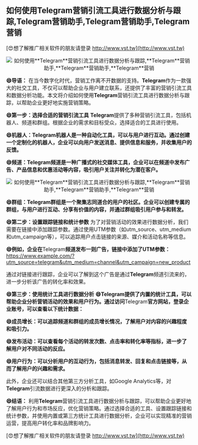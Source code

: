## **如何使用**Telegram**营销引流工具进行数据分析与跟踪,**Telegram**营销助手,**Telegram**营销助手,**Telegram**营销**

[😍想了解推广相关软件的朋友请登录 http://www.vst.tw](http://www.vst.tw)

 <center><img src="https://vst.tw/MP4/tuiguang/png/0.png" alt="如何使用**Telegram**营销引流工具进行数据分析与跟踪,**Telegram**营销助手,**Telegram**营销助手,**Telegram**营销"></center>

**😄导语：**
在当今数字化时代，营销工作离不开数据的支持。**Telegram**作为一款强大的社交工具，不仅可以帮助企业与用户建立联系，还提供了丰富的营销引流工具和数据分析功能。本文将介绍如何使用**Telegram**营销引流工具进行数据分析与跟踪，以帮助企业更好地实施营销策略。

**😄第一步：选择合适的营销引流工具**
**Telegram**提供了多种营销引流工具，包括机器人、频道和群组。根据企业的需求和目标受众，选择适合的工具进行使用。

**😄机器人：**Telegram**机器人是一种自动化工具，可以与用户进行互动。通过创建一个定制化的机器人，企业可以向用户发送消息、提供信息和服务，并收集用户的反馈。**

**😄频道：**Telegram**频道是一种广播式的社交媒体工具，企业可以在频道中发布广告、产品信息和优惠活动等内容，吸引用户关注并转化为潜在客户。**

 <center><img src="https://vst.tw/MP4/tuiguang/png/4.png" alt="如何使用**Telegram**营销引流工具进行数据分析与跟踪,**Telegram**营销助手,**Telegram**营销助手,**Telegram**营销"></center>

**😄群组：**Telegram**群组是一个聚集志同道合的用户的社区。企业可以创建专属的群组，与用户进行互动、分享有价值的内容，并通过群组吸引用户参与和转发。**

**😄第二步：设置跟踪链接和统计参数**
为了对营销活动的效果进行数据分析，我们需要在链接中添加跟踪参数。通过使用UTM参数（如utm_source、utm_medium和utm_campaign等），可以追踪用户点击链接的来源、媒介和活动名称等信息。

**😄例如，企业在**Telegram**频道发布一则广告，链接中添加了UTM参数：**
https://www.example.com/?utm_source=telegram&utm_medium=channel&utm_campaign=new_product

通过对链接进行跟踪，企业可以了解到这个广告是通过**Telegram**频道引流来的，进一步分析该广告的转化率和效果。

**😄第三步：使用统计工具进行数据分析**
**😄**Telegram**提供了内置的统计工具，可以帮助企业分析营销活动的效果和用户行为。通过访问**Telegram**官方网站，登录企业账号，可以查看以下统计数据：**

**😄成员增长：可以追踪频道和群组的成员增长情况，了解用户对内容的兴趣程度和吸引力。**

**😄发布活动：可以查看每个活动的转发次数、点击率和转化率等指标，进一步了解用户对不同活动的反应。**

**😄用户行为：可以分析用户的互动行为，包括消息转发、回复和点击链接等，从而了解用户的兴趣和需求。**

此外，企业还可以结合其他第三方分析工具，如Google Analytics等，对**Telegram**引流数据进行更深入的分析和跟踪。

**😄结语：**
利用**Telegram**营销引流工具进行数据分析与跟踪，可以帮助企业更好地了解用户行为和市场反应，优化营销策略。通过选择合适的工具、设置跟踪链接和统计参数，并使用内置或第三方统计工具进行数据分析，企业可以实现精准的营销运营，提高用户转化率和品牌影响力。

[😍想了解推广相关软件的朋友请登录 http://www.vst.tw](http://www.vst.tw)



